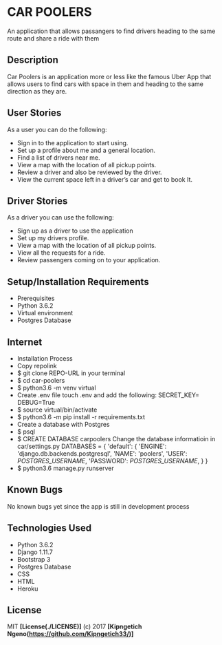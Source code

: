 # CAR POOLERS
An application that allows passangers to find drivers heading to the same route and share a ride with them

## Description
Car Poolers is an application more or less like the famous Uber App that allows users to find cars with space in them and heading to the same direction as they are.

## User Stories 
As a user you can do the following:

* Sign in to the application to start using.
* Set up a profile about me and a general location.
* Find a list of drivers near me.
* View a map with the location of all pickup points.
* Review a driver and also be reviewed by the driver.
* View the current space left in a driver’s car and get to book It.

## Driver Stories
As a driver you can use the following:

* Sign up as a driver to use the application
* Set up my drivers profile.
* View a map with the location of all pickup points.
* View all the requests for a ride.
* Review passengers coming on to your application.

## Setup/Installation Requirements
* Prerequisites
* Python 3.6.2
* Virtual environment
* Postgres Database

## Internet
* Installation Process
* Copy repolink
* $ git clone REPO-URL in your terminal
* $ cd car-poolers
* $ python3.6 -m venv virtual
* Create .env file touch .env and add the following:
    SECRET_KEY=<your secret key>
    DEBUG=True
* $ source virtual/bin/activate
* $ python3.6 -m pip install -r requirements.txt
* Create a database with Postgres 
* $ psql
* $ CREATE DATABASE carpoolers
Change the database informatioin in car/settings.py
    DATABASES = {
        'default': {
            'ENGINE': 'django.db.backends.postgresql',
            'NAME': 'poolers',
            'USER': *POSTGRES_USERNAME*,
            'PASSWORD': *POSTGRES_USERNAME*,
        }
    }
* $ python3.6 manage.py runserver 
## Known Bugs
No known bugs yet since the app is still in development process 

## Technologies Used
* Python 3.6.2
* Django 1.11.7
* Bootstrap 3
* Postgres Database
* CSS
* HTML
* Heroku
## License
MIT **[License(./LICENSE)]** (c) 2017 **[Kipngetich Ngeno(https://github.com/Kipngetich33/)]**

